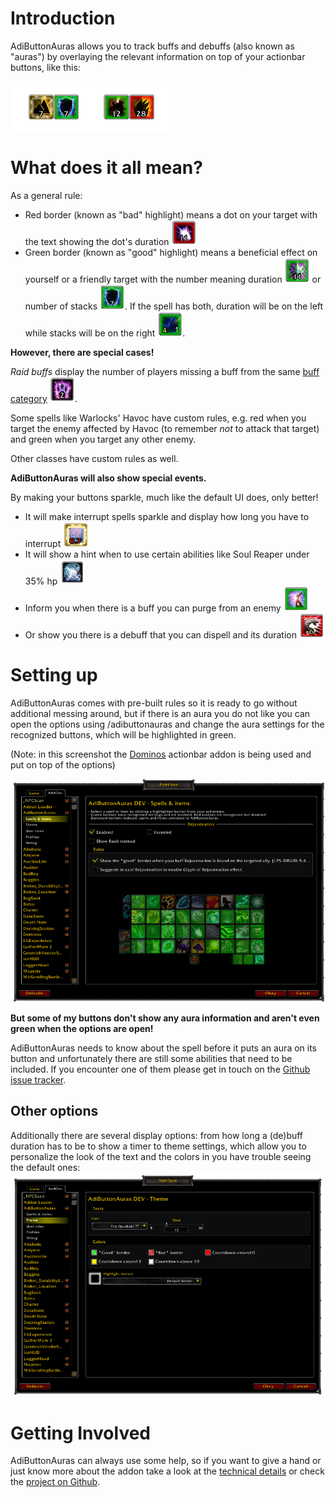 Introduction
============

AdiButtonAuras allows you to track buffs and debuffs (also known as "auras") by overlaying the relevant information on top of your actionbar buttons, like this:

![AdibuttonAuras in action](media/examples.png)

What does it all mean?
======================

As a general rule:

  * Red border (known as "bad" highlight) means a dot on your target with the text showing the dot's duration ![example of a dot](media/dot.png)
  * Green border (known as "good" highlight) means a beneficial effect on yourself or a friendly target with the number meaning duration ![example of a buff with duration](media/buff_duration.png) or number of stacks ![example of a buff with stacks](media/buff_stacks.png). If the spell has both, duration will be on the left while stacks will be on the right ![Spell with stacks and duration](media/duration_stacks.png).

**However, there are special cases!**

*Raid buffs* display the number of players missing a buff from the same [buff category](http://wow.gamepedia.com/Buff#Raid_Buffs) ![Raid buff showing two raid members without a stats buff](media/raid_buffs.png).

Some spells like Warlocks' Havoc have custom rules, e.g. red when you target the enemy affected by Havoc (to remember *not* to attack that target) and green when you target any other enemy.

Other classes have custom rules as well.

**AdiButtonAuras will also show special events.**

By making your buttons sparkle, much like the default UI does, only better!

  * It will make interrupt spells sparkle and display how long you have to interrupt ![Interrupt](media/interrupt.png)
  * It will show a hint when to use certain abilities like Soul Reaper under 35% hp ![Soul Reaper](media/soul_reaper.png)
  * Inform you when there is a buff you can purge from an enemy ![purge](media/purge.png)
  * Or show you there is a debuff that you can dispell and its duration ![dispell](media/dispell.png)

Setting up
==========

AdiButtonAuras comes with pre-built rules so it is ready to go without additional messing around, but if there is an aura you do not like you can open the options using /adibuttonauras and change the aura settings for the recognized buttons, which will be highlighted in green.

(Note: in this screenshot the [Dominos](http://www.curse.com/addons/wow/dominos) actionbar addon is being used and put on top of the options)

![Spell options](media/spell_options.png)

**But some of my buttons don't show any aura information and aren't even green when the options are open!**

AdiButtonAuras needs to know about the spell before it puts an aura on its button and unfortunately there are still some abilities that need to be included. If you encounter one of them please get in touch on the [Github issue tracker](https://github.com/Adirelle/AdiButtonAuras/issues).

Other options
-------------

Additionally there are several display options: from how long a (de)buff duration has to be to show a timer to theme settings, which allow you to personalize the look of the text and the colors in you have trouble seeing the default ones:
![Spell options](media/theme_options.png)

Getting Involved
================

AdiButtonAuras can always use some help, so if you want to give a hand or just know more about the addon take a look at the [technical details](https://github.com/Adirelle/AdiButtonAuras/blob/master/doc/Rules.md) or check the [project on Github](https://github.com/Adirelle/AdiButtonAuras).
